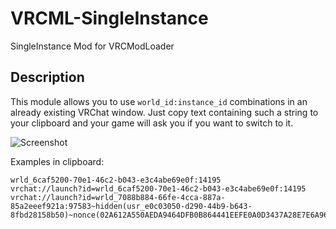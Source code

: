 # VRCML-SingleInstance
SingleInstance Mod for VRCModLoader


## Description

This module allows you to use `world_id:instance_id` combinations in an already existing VRChat window.
Just copy text containing such a string to your clipboard and your game will ask you if you want to switch to it.

![Screenshot](https://i.imgur.com/152DBMA.png)

Examples in clipboard:
```
wrld_6caf5200-70e1-46c2-b043-e3c4abe69e0f:14195
vrchat://launch?id=wrld_6caf5200-70e1-46c2-b043-e3c4abe69e0f:14195
vrchat://launch?id=wrld_7088b884-66fe-4cca-887a-85a2eeef921a:97583~hidden(usr_e0c03050-d290-44b9-b643-8fbd28158b50)~nonce(02A612A550AEDA9464DFB0B864441EEFE0A0D3437A28E7E6A9686B775F507718)
```
